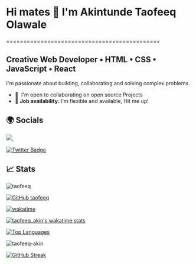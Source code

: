 # Hi mates 👋 I'm Akintunde Taofeeq Olawale

=============================================

## Creative Web Developer • HTML • CSS • JavaScript • React
I'm passionate about building, collaborating and solving complex problems.

* 🤝  I'm open to collaborating on open source Projects
* 💼 <b> Job availability: </b> I'm flexible and available, Hit me up!

## 🌍 Socials 
<a href="https://wa.me/+2348112608696?text=Hello Taofeeq from gitHub." target="_blank">
  <img src="https://img.shields.io/badge/WHATSAPP-%2325D366.svg?&style=for-the-badge&logo=whatsapp&logoColor=white" />
</a>&nbsp;&nbsp;

[![Twitter Badge](https://img.shields.io/badge/-@akintaofeeq3-1ca0f1?style=flat&labelColor=1ca0f1&logo=twitter&logoColor=white)](https://twitter.com/taofeeq_akin2)

## 📈 Stats  
  <img src="https://komarev.com/ghpvc/?username=taofeeq-akin" alt="taofeeq" />
  
  [![GitHub taofeeq](https://img.shields.io/github/followers/taofeeq-akin?label=Follow%20me&style=flat)](https://github.com/taofeeq-akin)
  
  [![wakatime](https://wakatime.com/badge/user/ceb1d72e-1db6-4afa-b919-e05408631f7e.svg)](https://wakatime.com/@ceb1d72e-1db6-4afa-b919-e05408631f7e)
  
  [![taofeeq_akin's wakatime stats](https://github-readme-stats.vercel.app/api/wakatime?username=taofeeq_akin&layout=compact&theme=solarized-dark&hide_border=true)](https://github.com/anuraghazra/github-readme-stats)
 
  [![Top Languages](https://github-readme-stats.vercel.app/api/top-langs/?username=taofeeq-akin&layout=compact&theme=solarized-dark&hide_border=true)](https://github.com/taofeeq-akin/)
  
 <img src="https://github-readme-stats.vercel.app/api?username=taofeeq-akin&show_icons=true&theme=solarized-dark&hide_border=true" alt="taofeeq-akin" />

 [![GitHub Streak](http://github-readme-streak-stats.herokuapp.com?user=taofeeq-akin&show_icons=true&theme=solarized-dark&hide_border=true&date_format=M%20j%5B%2C%20Y%5D)](https://git.io/streak-stats)


<!--
**Taofeeq-akin/Taofeeq-akin** is a ✨ _special_ ✨ repository because its `README.md` (this file) appears on your GitHub profile.

Here are some ideas to get you started:

- 🔭 I’m currently working on ...
- 🌱 I’m currently learning ...
- 👯 I’m looking to collaborate on ...
- 🤔 I’m looking for help with ...
- 💬 Ask me about ...
- 📫 How to reach me: ...
- 😄 Pronouns: ...
- ⚡ Fun fact: ...
-->
